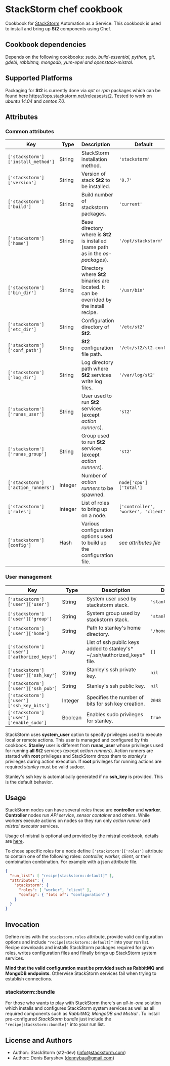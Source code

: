 # StackStorm chef cookbook

Cookbook for [StackStorm](http://www.stackstorm.com) Automation as a Service. This cookbook is used to install and bring up **St2** components using Chef.

## Cookbook dependencies

Depends on the following cookbooks: _sudo, build-essential, python, git, gdebi, rabbitmq, mongodb, yum-epel and openstack-mistral_.

## Supported Platforms

Packaging for **St2** is currently done via *apt* or *rpm* packages which can be found here https://ops.stackstorm.net/releases/st2.
Tested to work on *ubuntu 14.04* and *centos 7.0*.

## Attributes

### Common attributes

| Key | Type | Description | Default |
| --- | --- | :--- | --- |
| `['stackstorm']['install_method']` | String | StackStorm installation method. | `'stackstorm'` |
| `['stackstorm']['version']` | String | Version of stack **St2** to be installed.  | `'0.7'` |
| `['stackstorm']['build']` | String | Build number of stackstorm packages. | `'current'` |
| `['stackstorm']['home']` | String | Base directory where is **St2** is installed (same path as in the *os-packages*). | `'/opt/stackstorm'` |
| `['stackstorm']['bin_dir']` | String | Directory where **St2** binaries are located. It can be overrided by the install recipe. | `'/usr/bin'` |
| `['stackstorm']['etc_dir']` | String | Configuration directory of **St2**. | `'/etc/st2'` |
| `['stackstorm']['conf_path']` | String | **St2** configuration file path. | `'/etc/st2/st2.conf'` |
| `['stackstorm']['log_dir']` | String | Log directory path where **St2** services write log files. | `'/var/log/st2'` |
| `['stackstorm']['runas_user']` | String | User used to run **St2** services (except *action runners*). | `'st2'` |
| `['stackstorm']['runas_group']` | String | Group used to run **St2** services (except *action runners*). | `'st2'` |
| `['stackstorm']['action_runners']` | Integer | Number of *action runners* to be spawned. | `node['cpu']['total']` |
| `['stackstorm']['roles']` | Integer | List of roles to bring up on a node. | `['controller', 'worker', 'client']` |
| `['stackstorm'][config']` | Hash | Various configuration options used to build up the configuration file. | *see attributes file* |

### User management

| Key | Type | Description | Default |
| --- | --- | --- | --- |
| `['stackstorm']['user']['user']` | String | System user used by stackstorm stack. | `'stanley'` |
| `['stackstorm']['user']['group']` | String | System group used by stackstorm stack. | `'stanley'` |
| `['stackstorm']['user']['home']` | String | Path to stanley's home directory. | `'/home/stanley'` |
| `['stackstorm']['user']['authorized_keys']` | Array | List of ssh public keys added to stanley's* ~/.ssh/authorized_keys* file. | `[]` |
| `['stackstorm']['user']['ssh_key']` | String | Stanley's ssh private key. | `nil` |
| `['stackstorm']['user']['ssh_pub']` | String | Stanley's ssh public key. | `nil` |
| `['stackstorm']['user']['ssh_key_bits']` | Integer | Specifies the number of bits for ssh key creation. | `2048` |
| `['stackstorm']['user']['enable_sudo']` | Boolean | Enables sudo privileges for stanley. | `true` |

StackStorm uses **system_user** option to specify privileges used to execute local or remote actions. This user is managed and configured by this cookbook. **Stanley** user is different from **runas_user** whose privileges used for running **all St2** services (except *action runners*). Action runners are started with **root** privileges and StackStorm drops them to *stanley's* privileges during action execution. If **root** privileges for running actions are required *stanley* must be valid sudoer.

Stanley's ssh key is automatically generated if no **ssh_key** is provided. This is the default behavior.

## Usage

StackStorm nodes can have several roles these are **controller** and **worker**. **Controller** nodes run *API service*, *sensor container* and others. While workers execute actions on nodes so they run only *action runner* and *mistral executor* services.

Usage of mistral is optional and provided by the mistral cookbook, details are [here](https://github.com/dennybaa/chef-openstack-mistral).

To chose specific roles for a node define `['stackstorm']['roles']` attribute to contain one of the following roles: *controller, worker, client*, or their combination combination. For example with a json attribute file.

```json
{
  "run_list": [ "recipe[stackstorm::default]" ],
  "attributes": {
    "stackstorm": {
      "roles": [ "worker", "client" ],
      "config": { "lots of": "configuration" }
    }
  }
}
```

## Invocation

Define roles with the `stackstorm.roles` attribute, provide valid configuration options and include `"recipe[stackstorm::default]"` into your run list. Recipe downloads and installs StackStorm packages required for given roles, writes configuration files and filnally brings up StackStorm system services.

**Mind that the valid configuration must be provided such as RabbitMQ and MongoDB endpoints**. Otherwise StackStorm services fail when trying to establish connections.

### stackstorm::bundle

For those who wants to play with StackStorm there's an *all-in-one* solution which installs and configures StackStorm system services as well as all required components such as *RabbitMQ, MongoDB and Mistral* . To install pre-configured *StackStorm bundle* just include the `"recipe[stackstorm::bundle]"` into your run list.


## License and Authors

* Author:: StackStorm (st2-dev) (<info@stackstorm.com>)
* Author:: Denis Baryshev (<dennybaa@gmail.com>)

